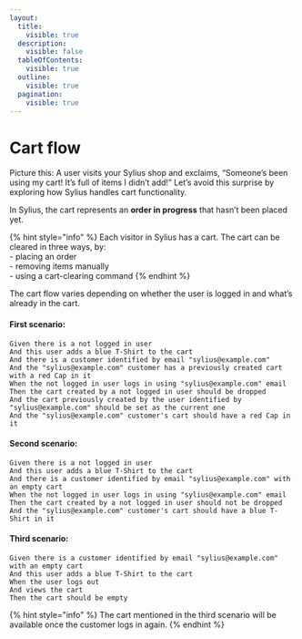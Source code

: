 ```yaml
---
layout:
  title:
    visible: true
  description:
    visible: false
  tableOfContents:
    visible: true
  outline:
    visible: true
  pagination:
    visible: true
---
```


# Cart flow

Picture this: A user visits your Sylius shop and exclaims, “Someone’s been using my cart! It’s full of items I didn’t add!” Let’s avoid this surprise by exploring how Sylius handles cart functionality.

In Sylius, the cart represents an **order in progress** that hasn’t been placed yet.

{% hint style="info" %}
Each visitor in Sylius has a cart. The cart can be cleared in three ways, by:\
\- placing an order\
\- removing items manually\
\- using a cart-clearing command
{% endhint %}

The cart flow varies depending on whether the user is logged in and what’s already in the cart.

#### First scenario:

```gherkin
Given there is a not logged in user
And this user adds a blue T-Shirt to the cart
And there is a customer identified by email "sylius@example.com"
And the "sylius@example.com" customer has a previously created cart with a red Cap in it
When the not logged in user logs in using "sylius@example.com" email
Then the cart created by a not logged in user should be dropped
And the cart previously created by the user identified by "sylius@example.com" should be set as the current one
And the "sylius@example.com" customer's cart should have a red Cap in it
```

#### Second scenario:

```gherkin
Given there is a not logged in user
And this user adds a blue T-Shirt to the cart
And there is a customer identified by email "sylius@example.com" with an empty cart
When the not logged in user logs in using "sylius@example.com" email
Then the cart created by a not logged in user should not be dropped
And the "sylius@example.com" customer's cart should have a blue T-Shirt in it
```

#### Third scenario:

```gherkin
Given there is a customer identified by email "sylius@example.com" with an empty cart
And this user adds a blue T-Shirt to the cart
When the user logs out
And views the cart
Then the cart should be empty
```

{% hint style="info" %}
The cart mentioned in the third scenario will be available once the customer logs in again.
{% endhint %}
